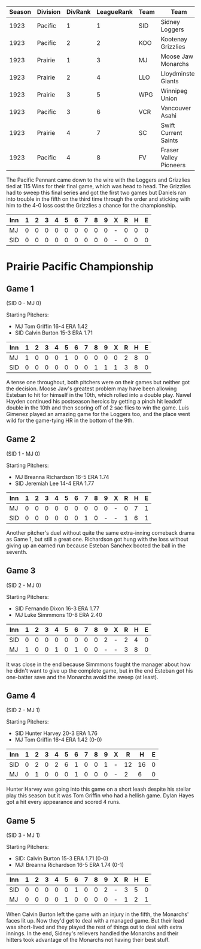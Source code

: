 | Season | Division | DivRank | LeagueRank | Team | Team | Rating | GP | W | L | Win% | RS | RA | pW-L | RDiff | Hits | Pennant | Champion |
|------|------|------|------|------|------|------|------|------|------|------|------|------|------|------|------|------|------|
| 1923 | Pacific | 1 | 1 | SID | Sidney Loggers | 147.9 | 159 | 120 | 39 | 0.7547169811 | 578 | 377 | 0.6861134734 | 201 | 1405 | 1 | 1
| 1923 | Pacific | 2 | 2 | KOO | Kootenay Grizzlies | 139.3 | 154 | 115 | 39 | 0.7467532468 | 538 | 356 | 0.6804102814 | 182 | 1326 |  | 
| 1923 | Prairie | 1 | 3 | MJ | Moose Jaw Monarchs | 124.9 | 159 | 91 | 68 | 0.572327044 | 489 | 417 | 0.5723573384 | 72 | 1255 | 1 | 
| 1923 | Prairie | 2 | 4 | LLO | Lloydminster Giants | 105.7 | 154 | 73 | 81 | 0.474025974 | 435 | 456 | 0.4784437193 | -21 | 1205 |  | 
| 1923 | Prairie | 3 | 5 | WPG | Winnipeg Union | 104.4 | 154 | 66 | 88 | 0.4285714286 | 419 | 447 | 0.4704399007 | -28 | 1221 |  | 
| 1923 | Pacific | 3 | 6 | VCR | Vancouver Asahi | 106 | 154 | 56 | 98 | 0.3636363636 | 389 | 516 | 0.3735481083 | -127 | 1205 |  | 
| 1923 | Prairie | 4 | 7 | SC | Swift Current Saints | 97.9 | 154 | 54 | 100 | 0.3506493506 | 348 | 477 | 0.3596175109 | -129 | 1099 |  | 
| 1923 | Pacific | 4 | 8 | FV | Fraser Valley Pioneers | 99.7 | 154 | 46 | 108 | 0.2987012987 | 367 | 517 | 0.3481669696 | -150 | 1084 |  | 

The Pacific Pennant came down to the wire with the Loggers and Grizzlies tied at 115 Wins for their final game, which was head to head. The Grizzlies had to sweep this final series and got the first two games but Daniels ran into trouble in the fifth on the third time through the order and sticking with him to the 4-0 loss cost the Grizzlies a chance for the championship.


| Inn | 1 | 2 | 3 | 4 | 5 | 6 | 7 | 8 | 9 | X | R | H | E |
|-----|---|---|---|---|---|---|---|---|---|---|---|---|---|
| MJ  | 0 | 0 | 0 | 0 | 0 | 0 | 0 | 0 | 0 | - | 0 | 0 | 0 |
| SID | 0 | 0 | 0 | 0 | 0 | 0 | 0 | 0 | 0 | - | 0 | 0 | 0 |



# Prairie Pacific Championship

## Game 1 
(SID 0 - MJ 0)

Starting Pitchers: 
* MJ Tom Griffin 16-4 ERA 1.42
* SID Calvin Burton 15-3 ERA 1.71

| Inn | 1 | 2 | 3 | 4 | 5 | 6 | 7 | 8 | 9 | X | R | H | E |
|-----|---|---|---|---|---|---|---|---|---|---|---|---|---|
| MJ  | 1 | 0 | 0 | 0 | 1 | 0 | 0 | 0 | 0 | 0 | 2 | 8 | 0 |
| SID | 0 | 0 | 0 | 0 | 0 | 0 | 0 | 1 | 1 | 1 | 3 | 8 | 0 |

A tense one throughout, both pitchers were on their games but neither got the decision. Moose Jaw's greatest problem may have been allowing Esteban to hit for himself in the 10th, which rolled into a double play. Nawel Hayden continued his postseason heroics by getting a pinch hit leadoff double in the 10th and then scoring off of 2 sac flies to win the game. Luis Gimenez played an amazing game for the Loggers too, and the place went wild for the game-tying HR in the bottom of the 9th.

## Game 2 
(SID 1 - MJ 0)

Starting Pitchers: 
* MJ Breanna Richardson 16-5 ERA 1.74
* SID Jeremiah Lee 14-4 ERA 1.77

| Inn | 1 | 2 | 3 | 4 | 5 | 6 | 7 | 8 | 9 | X | R | H | E |
|-----|---|---|---|---|---|---|---|---|---|---|---|---|---|
| MJ  | 0 | 0 | 0 | 0 | 0 | 0 | 0 | 0 | 0 | - | 0 | 7 | 1 |
| SID | 0 | 0 | 0 | 0 | 0 | 0 | 1 | 0 | - | - | 1 | 6 | 1 |

Another pitcher's duel without quite the same extra-inning comeback drama as Game 1, but still a great one. Richardson got hung with the loss without giving up an earned run because Esteban Sanchex booted the ball in the seventh.

## Game 3 
(SID 2 - MJ 0)

Starting Pitchers: 
* SID Fernando Dixon 16-3 ERA 1.77
* MJ Luke Simmmons 10-8 ERA 2.40

| Inn | 1 | 2 | 3 | 4 | 5 | 6 | 7 | 8 | 9 | X | R | H | E |
|-----|---|---|---|---|---|---|---|---|---|---|---|---|---|
| SID | 0 | 0 | 0 | 0 | 0 | 0 | 0 | 0 | 2 | - | 2 | 4 | 0 |
| MJ  | 1 | 0 | 0 | 1 | 0 | 1 | 0 | 0 | - | - | 3 | 8 | 0 |

It was close in the end because Simmmons fought the manager about how he didn't want to give up the complete game, but in the end Esteban got his one-batter save and the Monarchs avoid the sweep (at least).

## Game 4 
(SID 2 - MJ 1)

Starting Pitchers: 
* SID Hunter Harvey 20-3 ERA 1.76
* MJ Tom Griffin 16-4 ERA 1.42 (0-0)

| Inn | 1 | 2 | 3 | 4 | 5 | 6 | 7 | 8 | 9 | X | R  | H  | E |
|-----|---|---|---|---|---|---|---|---|---|---|----|----|---|
| SID | 0 | 2 | 0 | 2 | 6 | 1 | 0 | 0 | 1 | - | 12 | 16 | 0 |
| MJ  | 0 | 1 | 0 | 0 | 0 | 1 | 0 | 0 | 0 | - |  2 |  6 | 0 |

Hunter Harvey was going into this game on a short leash despite his stellar play this season but it was Tom Griffin who had a hellish game. Dylan Hayes got a hit every appearance and scored 4 runs.

## Game 5
(SID 3 - MJ 1)

Starting Pitchers: 
* SID: Calvin Burton 15-3 ERA 1.71 (0-0)
* MJ: Breanna Richardson 16-5 ERA 1.74 (0-1)

| Inn | 1 | 2 | 3 | 4 | 5 | 6 | 7 | 8 | 9 | X | R | H | E |
|-----|---|---|---|---|---|---|---|---|---|---|---|---|---|
| SID | 0 | 0 | 0 | 0 | 0 | 1 | 0 | 0 | 2 | - | 3 | 5 | 0 |
| MJ  | 0 | 0 | 0 | 0 | 1 | 0 | 0 | 0 | 0 | - | 1 | 2 | 1 |

When Calvin Burton left the game with an injury in the fifth, the Monarchs' faces lit up. Now they'd get to deal with a managed game. But their lead was short-lived and they played the rest of things out to deal with extra innings. In the end, Sidney's relievers handled the Monarchs and their hitters took advantage of the Monarchs not having their best stuff.

